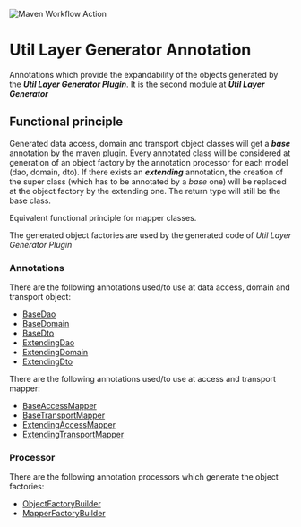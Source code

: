 ![Maven Workflow Action](https://github.com/Ma-Vin/de.ma_vin.util.layerGenerator/actions/workflows/maven.yml/badge.svg)

# Util Layer Generator Annotation
Annotations which provide the expandability of the objects generated by the ***Util Layer Generator Plugin***.
It is the second module at ***Util Layer Generator***

## Functional principle
Generated data access, domain and transport object classes will get a ***base*** annotation by the maven plugin.
Every annotated class will be considered at generation of an object factory by the annotation processor for each model (dao, domain, dto).
If there exists an ***extending*** annotation, the creation of the super class (which has to be annotated by a *base* one) will be replaced at the object factory by the extending one. 
The return type will still be the base class.

Equivalent functional principle for mapper classes.

The generated object factories are used by the generated code of *Util Layer Generator Plugin*

### Annotations
There are the following annotations used/to use at data access, domain and transport object:
- [BaseDao](src/main/java/de/ma_vin/util/layer/generator/annotations/model/BaseDao.java)
- [BaseDomain](src/main/java/de/ma_vin/util/layer/generator/annotations/model/BaseDomain.java)
- [BaseDto](src/main/java/de/ma_vin/util/layer/generator/annotations/model/BaseDto.java)
- [ExtendingDao](src/main/java/de/ma_vin/util/layer/generator/annotations/model/ExtendingDao.java)
- [ExtendingDomain](src/main/java/de/ma_vin/util/layer/generator/annotations/model/ExtendingDomain.java)
- [ExtendingDto](src/main/java/de/ma_vin/util/layer/generator/annotations/model/ExtendingDto.java)
  
There are the following annotations used/to use at access and transport mapper:
- [BaseAccessMapper](src/main/java/de/ma_vin/util/layer/generator/annotations/mapper/BaseAccessMapper.java)
- [BaseTransportMapper](src/main/java/de/ma_vin/util/layer/generator/annotations/mapper/BaseTransportMapper.java)
- [ExtendingAccessMapper](src/main/java/de/ma_vin/util/layer/generator/annotations/mapper/ExtendingAccessMapper.java)
- [ExtendingTransportMapper](src/main/java/de/ma_vin/util/layer/generator/annotations/mapper/ExtendingTransportMapper.java)

### Processor
There are the following annotation processors which generate the object factories:
- [ObjectFactoryBuilder](src/main/java/de/ma_vin/util/layer/generator/builder/ObjectFactoryBuilder.java)
- [MapperFactoryBuilder](src/main/java/de/ma_vin/util/layer/generator/builder/MapperFactoryBuilder.java)